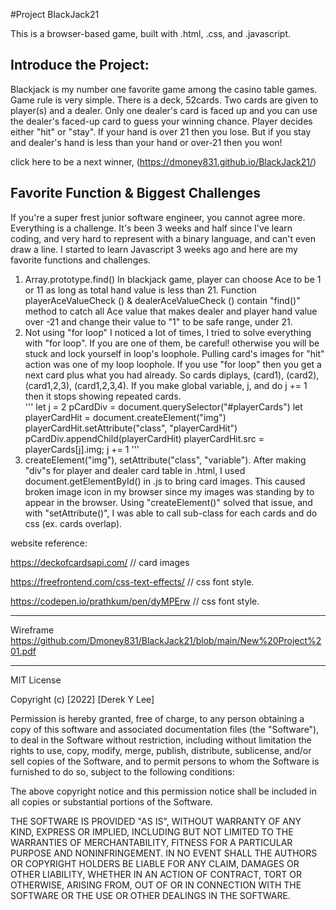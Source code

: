 #Project BlackJack21

This is a browser-based game, built with .html, .css, and .javascript. 

## Introduce the Project:
Blackjack is my number one favorite game among the casino table games. 
Game rule is very simple. There is a deck, 52cards. Two cards are given to player(s) and a dealer. 
Only one dealer's card is faced up and you can use the dealer's faced-up card to guess your winning chance.
Player decides either "hit" or "stay". If your hand is over 21 then you lose. But if you stay and dealer's hand is less than your hand or over-21 then you won! 

click here to be a next winner, (https://dmoney831.github.io/BlackJack21/)

## Favorite Function & Biggest Challenges
If you're a super frest junior software engineer, you cannot agree more. Everything is a challenge. It's been 3 weeks and half since I've learn coding, and very hard to represent with a binary language, and can't even draw a line. 
I started to learn Javascript 3 weeks ago and here are my favorite functions and challenges. 
1. Array.prototype.find()
In blackjack game, player can choose Ace to be 1 or 11 as long as total hand value is less than 21. 
Function playerAceValueCheck () & dealerAceValueCheck () contain "find()" method to catch all Ace value that makes dealer and player hand value over -21 and change their value to "1" to be safe range, under 21. 
2.  Not using "for loop"
I noticed a lot of times, I tried to solve everything with "for loop". If you are one of them, be careful! otherwise you will be stuck and lock yourself in loop's loophole. Pulling card's images for "hit" action was one of my loop loophole. 
If you use "for loop" then you get a next card plus what you had already. So cards diplays, (card1), (card2), (card1,2,3), (card1,2,3,4).
If you make global variable, j, and do j += 1 then it stops showing repeated cards.  
'''
let j = 2
 pCardDiv = document.querySelector("#playerCards")
  let playerCardHit = document.createElement("img")
  playerCardHit.setAttribute("class", "playerCardHit")
  pCardDiv.appendChild(playerCardHit)
  playerCardHit.src = playerCards[j].img;
  j += 1
'''
3. createElement("img"), setAttribute("class", "variable"). 
After making "div"s for player and dealer card table in .html, I used document.getElementById() in .js to bring card images. This caused broken image icon in my browser since my images was standing by to appear in the browser. 
Using "createElement()" solved that issue, and with "setAttribute()", I was able to call sub-class for each cards and do css (ex. cards overlap).



website reference: 

https://deckofcardsapi.com/ // card images

https://freefrontend.com/css-text-effects/ // css font style. 

https://codepen.io/prathkum/pen/dyMPErw // css font style. 

*****
Wireframe
https://github.com/Dmoney831/BlackJack21/blob/main/New%20Project%201.pdf

*****
MIT License

Copyright (c) [2022] [Derek Y Lee]

Permission is hereby granted, free of charge, to any person obtaining a copy
of this software and associated documentation files (the "Software"), to deal
in the Software without restriction, including without limitation the rights
to use, copy, modify, merge, publish, distribute, sublicense, and/or sell
copies of the Software, and to permit persons to whom the Software is
furnished to do so, subject to the following conditions:

The above copyright notice and this permission notice shall be included in all
copies or substantial portions of the Software.

THE SOFTWARE IS PROVIDED "AS IS", WITHOUT WARRANTY OF ANY KIND, EXPRESS OR
IMPLIED, INCLUDING BUT NOT LIMITED TO THE WARRANTIES OF MERCHANTABILITY,
FITNESS FOR A PARTICULAR PURPOSE AND NONINFRINGEMENT. IN NO EVENT SHALL THE
AUTHORS OR COPYRIGHT HOLDERS BE LIABLE FOR ANY CLAIM, DAMAGES OR OTHER
LIABILITY, WHETHER IN AN ACTION OF CONTRACT, TORT OR OTHERWISE, ARISING FROM,
OUT OF OR IN CONNECTION WITH THE SOFTWARE OR THE USE OR OTHER DEALINGS IN THE
SOFTWARE.
